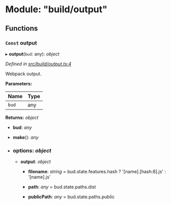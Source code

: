 # Module: "build/output"

## Functions

### `Const` output

▸ **output**(`bud`: any): *object*

*Defined in [src/build/output.ts:4](https://github.com/roots/bud-support/blob/bd00b72/src/build/output.ts#L4)*

Webpack output.

**Parameters:**

Name | Type |
------ | ------ |
`bud` | any |

**Returns:** *object*

* **bud**: *any*

* **make**(): *any*

* ### **options**: *object*

  * **output**: *object*

    * **filename**: *string* = bud.state.features.hash
        ? '[name].[hash:8].js'
        : '[name].js'

    * **path**: *any* = bud.state.paths.dist

    * **publicPath**: *any* = bud.state.paths.public
